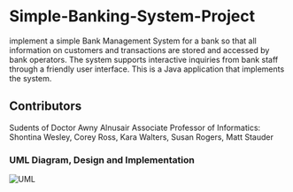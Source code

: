# Simple-Banking-System-Project
implement a simple Bank Management System for a bank so that all information on customers and transactions are stored and accessed by bank operators. The system supports interactive inquiries from bank staff through a friendly user interface. This is a Java application that implements the system.
## Contributors
Sudents of Doctor Awny Alnusair Associate Professor of Informatics: Shontina Wesley, Corey Ross, Kara Walters, Susan Rogers, Matt Stauder
### UML Diagram, Design and Implementation 
![UML](https://user-images.githubusercontent.com/81651930/113077129-88263e00-919e-11eb-8e2c-75e7f86ccbf8.png)

